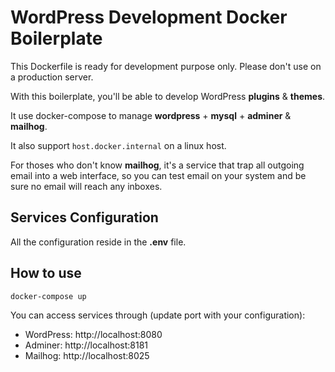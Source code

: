 # WordPress Development Docker Boilerplate

This Dockerfile is ready for development purpose only. Please don't use on a production server.  

With this boilerplate, you'll be able to develop WordPress **plugins** & **themes**. 

It use docker-compose to manage **wordpress** + **mysql** + **adminer** & **mailhog**.

It also support `host.docker.internal` on a linux host.

For thoses who don't know **mailhog**, it's a service that trap all outgoing email into a web interface, so you can test email on your system and be sure no email will reach any inboxes. 

## Services Configuration
All the configuration reside in the **.env** file.

## How to use
    docker-compose up

You can access services through (update port with your configuration): 
* WordPress: http://localhost:8080
* Adminer: http://localhost:8181
* Mailhog: http://localhost:8025